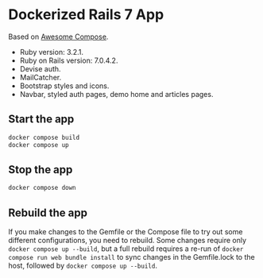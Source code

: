 # Dockerized Rails 7 App

Based on [Awesome Compose](https://github.com/docker/awesome-compose/blob/master/official-documentation-samples/rails/README.md).

- Ruby version: 3.2.1.
- Ruby on Rails version: 7.0.4.2.
- Devise auth.
- MailCatcher.
- Bootstrap styles and icons.
- Navbar, styled auth pages, demo home and articles pages.

## Start the app

```bash
docker compose build
docker compose up
```

## Stop the app

```bash
docker compose down
```

## Rebuild the app

If you make changes to the Gemfile or the Compose file to try out some different configurations, you need to rebuild. Some changes require only `docker compose up --build`, but a full rebuild requires a re-run of `docker compose run web bundle install` to sync changes in the Gemfile.lock to the host, followed by `docker compose up --build`.

